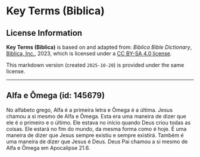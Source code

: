 # Key Terms (Biblica)

## License Information

**Key Terms (Biblica)** is based on and adapted from: _Biblica Bible Dictionary_, [Biblica, Inc.](https://www.biblica.com/), 2023, which is licensed under a [CC BY-SA 4.0 license](https://creativecommons.org/licenses/by-sa/4.0/legalcode.en).

This markdown version (created `2025-10-20`) is provided under the same license.



--------------------------------

## Alfa e Ômega (id: 145679)

No alfabeto grego, Alfa é a primeira letra e Ômega é a última. Jesus chamou a si mesmo de Alfa e Ômega. Esta era uma maneira de dizer que ele é o primeiro e o último. Ele estava no início quando Deus criou todas as coisas. Ele estará no fim do mundo, da mesma forma como é hoje. É uma maneira de dizer que Jesus sempre existiu e sempre existirá. Também é uma maneira de dizer que Jesus é Deus. Deus Pai chamou a si mesmo de Alfa e Ômega em Apocalipse 21\.6\.


